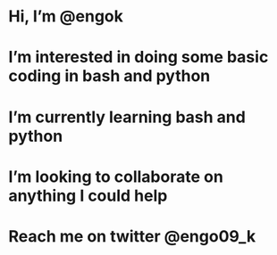 # Hi, I’m @engok
# I’m interested in doing some basic coding in bash and python
# I’m currently learning bash and python
# I’m looking to collaborate on anything I could help
# Reach me on twitter @engo09_k


